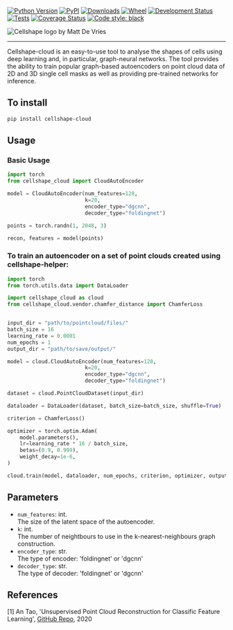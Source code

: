 [![Python Version](https://img.shields.io/pypi/pyversions/cellshape-cloud.svg)](https://pypi.org/project/cellshape-cloud)
[![PyPI](https://img.shields.io/pypi/v/cellshape-cloud.svg)](https://pypi.org/project/cellshape-cloud)
[![Downloads](https://pepy.tech/badge/cellshape-cloud)](https://pepy.tech/project/cellshape-cloud)
[![Wheel](https://img.shields.io/pypi/wheel/cellshape-cloud.svg)](https://pypi.org/project/cellshape-cloud)
[![Development Status](https://img.shields.io/pypi/status/cellshape-cloud.svg)](https://github.com/Sentinal4D/cellshape-cloud)
[![Tests](https://img.shields.io/github/workflow/status/Sentinal4D/cellshape-cloud/tests)](
    https://github.com/Sentinal4D/cellshape-cloud/actions)
[![Coverage Status](https://coveralls.io/repos/github/Sentinal4D/cellshape-cloud/badge.svg?branch=master)](https://coveralls.io/github/Sentinal4D/cellshape-cloud?branch=master)
[![Code style: black](https://img.shields.io/badge/code%20style-black-000000.svg)](https://github.com/psf/black)

<img src="https://github.com/DeVriesMatt/cellshape-cloud/blob/main/img/annimated3D.gif" 
     alt="Cellshape logo by Matt De Vries">
___
Cellshape-cloud is an easy-to-use tool to analyse the shapes of cells using deep learning and, in particular, graph-neural networks. The tool provides the ability to train popular graph-based autoencoders on point cloud data of 2D and 3D single cell masks as well as providing pre-trained networks for inference.



## To install
```bash
pip install cellshape-cloud
```

## Usage
### Basic Usage
```python
import torch
from cellshape_cloud import CloudAutoEncoder

model = CloudAutoEncoder(num_features=128, 
                         k=20,
                         encoder_type="dgcnn",
                         decoder_type="foldingnet")

points = torch.randn(1, 2048, 3)

recon, features = model(points)
```

### To train an autoencoder on a set of point clouds created using cellshape-helper:
```python
import torch
from torch.utils.data import DataLoader

import cellshape_cloud as cloud
from cellshape_cloud.vendor.chamfer_distance import ChamferLoss


input_dir = "path/to/pointcloud/files/"
batch_size = 16
learning_rate = 0.0001
num_epochs = 1
output_dir = "path/to/save/output/"

model = cloud.CloudAutoEncoder(num_features=128, 
                         k=20,
                         encoder_type="dgcnn",
                         decoder_type="foldingnet")

dataset = cloud.PointCloudDataset(input_dir)

dataloader = DataLoader(dataset, batch_size=batch_size, shuffle=True)

criterion = ChamferLoss()

optimizer = torch.optim.Adam(
    model.parameters(),
    lr=learning_rate * 16 / batch_size,
    betas=(0.9, 0.999),
    weight_decay=1e-6,
)

cloud.train(model, dataloader, num_epochs, criterion, optimizer, output_dir)
```


## Parameters

- `num_features`: int.  
The size of the latent space of the autoencoder. 
- `k`: int.  
The number of neightbours to use in the k-nearest-neighbours graph construction.
- `encoder_type`: str.  
The type of encoder: 'foldingnet' or 'dgcnn'
- `decoder_type`: str.  
The type of decoder: 'foldingnet' or 'dgcnn'


## References
[1] An Tao, 'Unsupervised Point Cloud Reconstruction for Classific Feature Learning', [GitHub Repo](https://github.com/AnTao97/UnsupervisedPointCloudReconstruction), 2020
